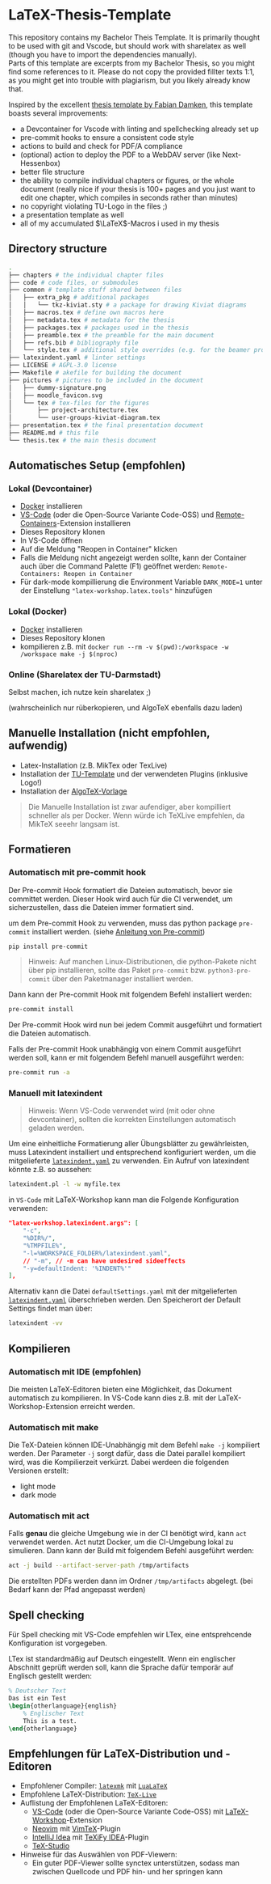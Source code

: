 # LaTeX-Thesis-Template

This repository contains my Bachelor Theis Template. It is primarily thought to be used with git and Vscode, but should work with sharelatex as well (though you have to import the dependencies manually).  
Parts of this template are excerpts from my Bachelor Thesis, so you might find some references to it. Please do not copy the provided fillter texts 1:1, as you might get into trouble with plagiarism, but you likely already know that.  

Inspired by the excellent [thesis template by Fabian Damken](https://github.com/fdamken/thesis-template/tree/main), this template boasts several improvements:
- a Devcontainer for Vscode with linting and spellchecking already set up
- pre-commit hooks to ensure a consistent code style
- actions to build and check for PDF/A compliance
- (optional) action to deploy the PDF to a WebDAV server (like Next-Hessenbox)
- better file structure
- the ability to compile individual chapters or figures, or the whole document (really nice if your thesis is 100+ pages and you just want to edit one chapter, which compiles in seconds rather than minutes)
- no copyright violating TU-Logo in the files ;)
- a presentation template as well
- all of my accumulated $\LaTeX$-Macros i used in my thesis

## Directory structure
```bash
.
├── chapters # the individual chapter files
├── code # code files, or submodules
├── common # template stuff shared between files
│   ├── extra_pkg # additional packages
│   │   └── tkz-kiviat.sty # a package for drawing Kiviat diagrams
│   ├── macros.tex # define own macros here
│   ├── metadata.tex # metadata for the thesis
│   ├── packages.tex # packages used in the thesis
│   ├── preamble.tex # the preamble for the main document
│   ├── refs.bib # bibliography file
│   └── style.tex # additional style overrides (e.g. for the beamer progress bar)
├── latexindent.yaml # linter settings
├── LICENSE # AGPL-3.0 license
├── Makefile # akefile for building the document
├── pictures # pictures to be included in the document
│   ├── dummy-signature.png
│   ├── moodle_favicon.svg
│   └── tex # tex-files for the figures
│       ├── project-architecture.tex
│       └── user-groups-kiviat-diagram.tex
├── presentation.tex # the final presentation document
├── README.md # this file
└── thesis.tex # the main thesis document
```

## Automatisches Setup (empfohlen)
### Lokal (Devcontainer)
- [Docker](https://www.docker.com/) installieren
- [VS-Code](https://code.visualstudio.com/) (oder die Open-Source Variante Code-OSS) und [Remote-Containers](https://marketplace.visualstudio.com/items?itemName=ms-vscode-remote.remote-containers)-Extension installieren
- Dieses Repository klonen
- In VS-Code öffnen
- Auf die Meldung "Reopen in Container" klicken
- Falls die Meldung nicht angezeigt werden sollte, kann der Container auch über die Command Palette (F1) geöffnet werden: `Remote-Containers: Reopen in Container`
- Für dark-mode kompillierung die Environment Variable `DARK_MODE=1` unter der Einstellung `"latex-workshop.latex.tools"` hinzufügen
### Lokal (Docker)
- [Docker](https://www.docker.com/) installieren
- Dieses Repository klonen
- kompilieren z.B. mit `docker run --rm -v $(pwd):/workspace -w /workspace make -j $(nproc)`
### Online (Sharelatex der TU-Darmstadt)
Selbst machen, ich nutze kein sharelatex ;)

(wahrscheinlich nur rüberkopieren, und AlgoTeX ebenfalls dazu laden)
## Manuelle Installation (nicht empfohlen, aufwendig)
- Latex-Installation (z.B. MikTex oder TexLive)
- Installation der [TU-Template](https://github.com/tudace/tuda_latex_templates) und der verwendeten Plugins (inklusive Logo!)
- Installation der [AlgoTeX-Vorlage](https://github.com/TUDalgo/AlgoTeX#algotex---die-latex-vorlage-der-fop-und-aud)

> Die Manuelle Installation ist zwar aufendiger, aber kompilliert schneller als per Docker. Wenn würde ich TeXLive empfehlen, da MikTeX seeehr langsam ist.

## Formatieren
### Automatisch mit pre-commit hook
Der Pre-commit Hook formatiert die Dateien automatisch, bevor sie committet werden. Dieser Hook wird auch für die CI verwendet, um sicherzustellen, dass die Dateien immer formatiert sind.

um dem Pre-commit Hook zu verwenden, muss das python package `pre-commit` installiert werden. (siehe [Anleitung von Pre-commit](https://pre-commit.com/#install))
```sh
pip install pre-commit
```

> Hinweis: Auf manchen Linux-Distributionen, die python-Pakete nicht über pip installieren, sollte das Paket `pre-commit` bzw. `python3-pre-commit` über den Paketmanager installiert werden.

Dann kann der Pre-commit Hook mit folgendem Befehl installiert werden:
```sh
pre-commit install
```
Der Pre-commit Hook wird nun bei jedem Commit ausgeführt und formatiert die Dateien automatisch.

Falls der Pre-commit Hook unabhängig von einem Commit ausgeführt werden soll, kann er mit folgendem Befehl manuell ausgeführt werden:
```sh
pre-commit run -a
```

### Manuell mit latexindent
> Hinweis: Wenn VS-Code verwendet wird (mit oder ohne devcontainer), sollten die korrekten Einstellungen automatisch geladen werden.

Um eine einheitliche Formatierung aller Übungsblätter zu gewährleisten, muss Latexindent installiert und entsprechend konfiguriert werden, um die mitgelieferte [`latexindent.yaml`](latexindent.yaml) zu verwenden.
Ein Aufruf von latexindent könnte z.B. so aussehen:
```sh
latexindent.pl -l -w myfile.tex
```
in `VS-Code` mit LaTeX-Workshop kann man die Folgende Konfiguration verwenden:

```json
"latex-workshop.latexindent.args": [
    "-c",
    "%DIR%/",
    "%TMPFILE%",
    "-l=%WORKSPACE_FOLDER%/latexindent.yaml",
    // "-m", // -m can have undesired sideeffects
    "-y=defaultIndent: '%INDENT%'"
],
```

Alternativ kann die Datei `defaultSettings.yaml` mit der mitgelieferten [`latexindent.yaml`](latexindent.yaml) überschrieben werden. Den Speicherort der Default Settings findet man über:
```sh
latexindent -vv
```

## Kompilieren
### Automatisch mit IDE (empfohlen)
Die meisten LaTeX-Editoren bieten eine Möglichkeit, das Dokument automatisch zu kompilieren. In VS-Code kann dies z.B. mit der LaTeX-Workshop-Extension erreicht werden.
### Automatisch mit make
Die TeX-Dateien können IDE-Unabhängig mit dem Befehl `make -j` kompiliert werden. Der Parameter `-j` sorgt dafür, dass die Datei parallel kompiliert wird, was die Kompilierzeit verkürzt. Dabei werdeen die folgenden Versionen erstellt:
- light mode
- dark mode
### Automatisch mit act
Falls **genau** die gleiche Umgebung wie in der CI benötigt wird, kann `act` verwendet werden. Act nutzt Docker, um die CI-Umgebung lokal zu simulieren. Dann kann der Build mit folgendem Befehl ausgeführt werden:
```sh
act -j build --artifact-server-path /tmp/artifacts
```
Die erstellten PDFs werden dann im Ordner `/tmp/artifacts` abgelegt. (bei Bedarf kann der Pfad angepasst werden)

## Spell checking
Für Spell checking mit VS-Code empfehlen wir LTex, eine entsprehcende Konfiguration ist vorgegeben.

LTex ist standardmäßig auf Deutsch eingestellt. Wenn ein englischer Abschnitt geprüft werden soll, kann die Sprache dafür temporär auf Englisch gestellt werden:
```latex
% Deutscher Text
Das ist ein Test
\begin{otherlanguage}{english}
    % Englischer Text
    This is a test.
\end{otherlanguage}
```

## Empfehlungen für LaTeX-Distribution und -Editoren
- Empfohlener Compiler: [`latexmk`](https://ctan.org/pkg/latexmk?lang=de) mit [`LuaLaTeX`](http://www.luatex.org/)
- Empfohlene LaTeX-Distribution: [`TeX-Live`](https://www.tug.org/texlive/)
- Auflistung der Empfohlenen LaTeX-Editoren:
    - [VS-Code](https://code.visualstudio.com/) (oder die Open-Source Variante Code-OSS) mit [LaTeX-Workshop](https://github.com/James-Yu/LaTeX-Workshop)-Extension
    - [Neovim](https://neovim.io/) mit [VimTeX](https://github.com/lervag/vimtex)-Plugin
    - [IntelliJ Idea](https://www.jetbrains.com/de-de/idea/) mit [TeXiFy IDEA](https://plugins.jetbrains.com/plugin/9473-texify-idea)-Plugin
    - [TeX-Studio](https://www.texstudio.org/)
- Hinweise für das Auswählen von PDF-Viewern:
    - Ein guter PDF-Viewer sollte synctex unterstützen, sodass man zwischen Quellcode und PDF hin- und her springen kann

